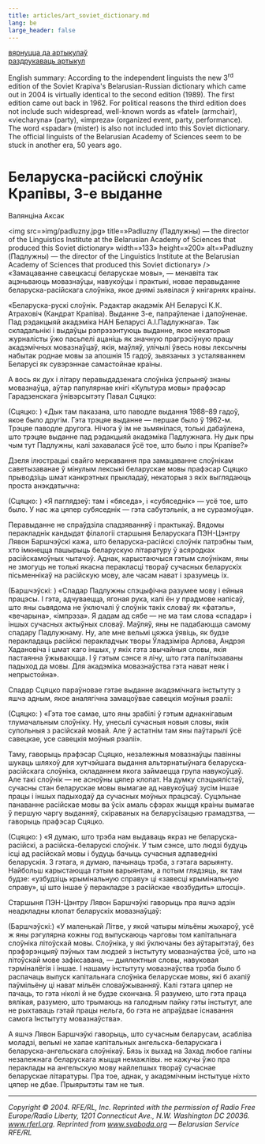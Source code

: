 ```yaml
---
title: articles/art_soviet_dictionary.md 
lang: be
large_header: false
---
```








<a href=»articles_by.html»>вярнуцца да артыкулаў</a><br />
<a href=»#»>раздрукаваць артыкул</a><br />



English summary: According to the independent linguists the new 3<sup>rd</sup> edition of the Soviet Krapiva's Belarusian-Russian dictionary which came out in 2004 is virtually identical to the second edition (1989). The first edition came out back in 1962. For political reasons the third edition does not include such widespread, well-known words as «fatel» (armchair), «viecharyna» (party), «impreza» (organized event, party, performance). The word «spadar» (mister) is also not included into this Soviet dictionary. The official linguists of the Belarusian Academy of Sciences seem to be stuck in another era, 50 years ago.

<h1 id=»беларуска-расійскі-слоўнік-крапівы-3-е-выданне»>Беларуска-расійскі слоўнік Крапівы, 3-е выданне</h1>

Валянціна Аксак


<img src=»img/padluzny.jpg» title=»Padluzny (Падлужны) — the director of the Linguistics Institute at the Belarusian Academy of Sciences that produced this Soviet dictionary» width=»133» height=»200» alt=»Padluzny (Падлужны) — the director of the Linguistics Institute at the Belarusian Academy of Sciences that produced this Soviet dictionary» /> «Замацаванне савецкасці беларускае мовы», — менавіта так ацэньваюць мовазнаўцы, навукоўцы і практыкі, новае перавыданне беларуска-расійскага слоўніка, якое днямі зьявілася ў кнігарнях краіны.


«Беларуска-рускі слоўнік. Рэдактар акадэмік АН Беларусі К.К. Атраховіч (Кандрат Крапіва). Выданне 3-е, папраўленае і дапоўненае. Пад рэдакцыяй акадэміка НАН Беларусі А.І.Падлужнага». Так складальнікі і выдаўцы рэпрэзэнтуюць выданне, якое некаторыя журналісты ўжо пасьпелі ацаніць як значную прагрэсіўную працу акадэмічных мовазнаўцаў, якія, маўляў, улічылі ўвесь новы лексычны набытак роднае мовы за апошнія 15 гадоў, зьвязаных з усталяваннем Беларусі як сувэрэннае самастойнае краіны.


А вось як дух і літару перавыдадзенага слоўніка ўспрыняў знаны мовазнаўца, аўтар папулярнае кнігі «Культура мовы» прафэсар Гарадзенскага ўнівэрсытэту Павал Сцяцко:


(Сцяцко: ) «Дык там паказана, што паводле выдання 1988–89 гадоў, якое было другім. Гэта трэцяе выданне — першае было ў 1962-м. Трэцяе паводле другога. Нічога ў ім не зьмянілася, толькі дабаўлена, што трэцяе выданне пад рэдакцыяй акадэміка Падлужнага. Ну дык пры чым тут Падлужны, калі захавалася ўсё тое, што было і пры Крапіве?»


Дзеля ілюстрацыі свайго меркавання пра замацаванне слоўнікам саветызаванае ў мінулым лексыкі беларускае мовы прафэсар Сцяцко прыводзіць шмат канкрэтных прыкладаў, некаторыя з якіх выглядаюць проста анэкдатычна:


(Сцяцко: ) «Я паглядзеў: там і «бяседа», і «субяседнік» — усё тое, што было. У нас жа цяпер субяседнік — гэта сабутэльнік, а не суразмоўца».


Перавыданне не  спраўдзіла спадзяванняў і практыкаў. Вядомы перакладнік кандыдат філалогіі старшыня Беларускага ПЭН-Цэнтру Лявон Баршчэўскі кажа, што беларуска-расійскі слоўнік патрэбны тым, хто імкнецца пашырыць беларускую літаратуру ў асяродках расійскамоўных чытачоў. Аднак, карыстаючыся гэтым слоўнікам, яны не  змогуць не  толькі якасна перакласці твораў сучасных беларускіх пісьменнікаў на расійскую мову, але часам нават і зразумець іх.


(Баршчэўскі: ) «Спадар Падлужны спэцыфічна разумее мову і ейныя працэсы. І гэта, адчуваецца, ягоная рука, калі ён у прадмове напісаў, што яны сьвядома не ўключалі ў слоўнік такіх словаў як «фатэль», «вечарына», «імпрэза». Я дадам ад сябе — не ма там слова «спадар» і іншых сучасных актыўных словаў. Маўляў, яны не падабаюцца самому спадару Падлужнаму. Ну, але мне вельмі цяжка ўявіць, як будзе перакладаць расійскі перакладчык творы Ўладзіміра Арлова, Андрэя Хадановіча і шмат каго іншых, у якіх гэта звычайныя словы, якія пастаянна ўжываюцца. І ў гэтым сэнсе я лічу, што гэта палітызаваны падыход да мовы. Для акадэміка мовазнаўства гэта нават неяк і непрыстойна».


Спадар Сцяцко параўновае гэтае выданне акадэмічнага інстытуту з яшчэ адным, якое аналягічна замацоўвае савецкія моўныя рэаліі:


(Сцяцко: ) «Гэта тое самае, што яны зрабілі ў гэтым аднакнігавым тлумачальным слоўніку. Ну, унесьлі сучасныя новыя словы, якія супольныя з расійскай мовай. Але ў астатнім там яны паўтарылі ўсё савецкае, усе савецкія моўныя рэаліі».


Таму, гаворыць прафэсар Сцяцко, незалежныя мовазнаўцы павінны шукаць шляхоў для хутчэйшага выдання альтэрнатыўнага беларуска-расійскага слоўніка, складаннем якога займаецца група навукоўцаў. Але такі слоўнік — не асноўны цяпер клопат. На думку спэцыялістаў, сучасны стан беларускае мовы вымагае ад навукоўцаў зусім іншае працы і іншых падыходаў да сучасных моўных працэсаў. Суцэльнае панаванне расійскае мовы ва ўсіх амаль сфэрах жыцця краіны вымагае ў першую чаргу выданняў, скіраваных на беларусізацыю грамадзтва, — гаворыць прафэсар Сцяцко.


(Сцяцко: ) «Я думаю, што трэба нам выдаваць якраз не беларуска-расійскі, а расійска-беларускі слоўнік. У тым сэнсе, што людзі будуць ісці ад расійскай мовы і будуць бачыць сучасныя адпаведнікі беларускія. З гэтага, я думаю, пачынаць трэба, з гэтага варыянту. Найбольш карыстаюцца гэтым варыянтам, а потым глядзяць, як там будзе: «узбудзіць крымінальную справу» ці «завесці крымінальную справу», ці што іншае ў перакладзе з расійскае «возбудить» штосці».


Старшыня ПЭН-Цэнтру Лявон Баршчэўкі гаворыць пра яшчэ адзін неадкладны клопат беларускіх мовазнаўцаў:


(Баршчэўскі:) «У маленькай Літве, у якой чатыры мільёны жыхароў, усё ж яны рэгулярна кожны год выпускаюць чарговы том капітальнага слоўніка літоўскай мовы. Слоўніка, у які ўключаны без аўтарытэтаў, без прэфэрэнцыяў пэўных там людзей з інстытуту мовазнаўства ўсё, што на літоўскай мове зафіксавана, — дыялектныя словы, навуковая тэрміналёгія і іншае. І нашаму інстытуту мовазнаўства трэба было б распачаць выпуск капітальнага слоўніка беларускае мовы, які б ахапіў паўмільёну ці нават мільён словаўжыванняў. Калі гэтага цяпер не пачаць, то гэта ніколі й не  будзе скончана. Я разумею, што гэта праца вялікая, разумею, што трымаюць на галодным пайку гэты інстытут, але не рыхтаваць гэтай працы нельга, бо гэта не апраўдвае існавання самога Інстытуту мовазнаўства».


А яшчэ Лявон Баршчэўкі гаворыць, што сучасным беларусам, асабліва моладзі, вельмі не хапае капітальных ангельска-беларускага і беларуска-ангельскага слоўнікаў. Бязь іх выхад на Захад любое галіны незалежнага беларускага жыцця немажлівы. не  кажучы ўжо пра пераклады на ангельскую мову найлепшых твораў сучаснае беларускае літаратуры. Пра тое, аднак, у акадэмічным інстытуце ніхто цяпер не  дбае. Прыярытэты там не  тыя.

<hr />

 *Copyright © 2004. RFE/RL, Inc. Reprinted with the permission of Radio Free Europe/Radio Liberty, 1201 Connecticut Ave., N.W. Washington DC 20036. www.rferl.org. Reprinted from www.svaboda.org — Belarusian Service RFE/RL* 



